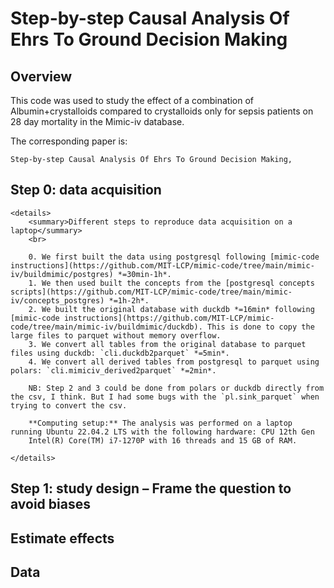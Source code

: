 # Step-by-step Causal Analysis Of Ehrs To Ground Decision Making


## Overview

This code was used to study the effect of a combination of Albumin+crystalloids compared to crystalloids only for sepsis patients on 28 day mortality in the Mimic-iv database. 

The corresponding paper is: 

```
Step-by-step Causal Analysis Of Ehrs To Ground Decision Making, 
```

## Step 0: data acquisition

    <details>
        <summary>Different steps to reproduce data acquisition on a laptop</summary>
        <br>
            
        0. We first built the data using postgresql following [mimic-code instructions](https://github.com/MIT-LCP/mimic-code/tree/main/mimic-iv/buildmimic/postgres) *=30min-1h*.
        1. We then used built the concepts from the [postgresql concepts scripts](https://github.com/MIT-LCP/mimic-code/tree/main/mimic-iv/concepts_postgres) *=1h-2h*.
        2. We built the original database with duckdb *=16min* following [mimic-code instructions](https://github.com/MIT-LCP/mimic-code/tree/main/mimic-iv/buildmimic/duckdb). This is done to copy the large files to parquet without memory overflow.
        3. We convert all tables from the original database to parquet files using duckdb: `cli.duckdb2parquet` *=5min*.
        4. We convert all derived tables from postgresql to parquet using polars: `cli.mimiciv_derived2parquet` *=2min*.

        NB: Step 2 and 3 could be done from polars or duckdb directly from the csv, I think. But I had some bugs with the `pl.sink_parquet` when trying to convert the csv.

        **Computing setup:** The analysis was performed on a laptop running Ubuntu 22.04.2 LTS with the following hardware: CPU 12th Gen
        Intel(R) Core(TM) i7-1270P with 16 threads and 15 GB of RAM.
        
    </details>

## Step 1: study design – Frame the question to avoid biases

## Estimate effects

## Data


